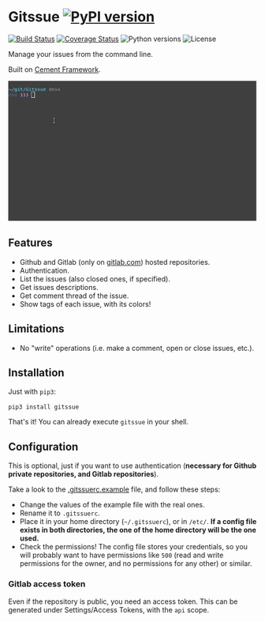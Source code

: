 # Gitssue [![PyPI version](https://badge.fury.io/py/Gitssue.svg)](https://badge.fury.io/py/Gitssue)

[![Build Status](https://api.travis-ci.org/julenpardo/Gitssue.svg?branch=dev)](https://travis-ci.org/julenpardo/Gitssue)
[![Coverage Status](https://coveralls.io/repos/github/julenpardo/Gitssue/badge.svg?branch=dev)](https://coveralls.io/github/julenpardo/Gitssue?branch=dev)
![Python versions](https://img.shields.io/badge/python-3.4%2C%203.5%2C%203.6%2C%203.7--dev%2C%20nightly-blue.svg)
![License](https://img.shields.io/badge/license-GPLv3-blue.svg)

Manage your issues from the command line.

Built on [Cement Framework](http://builtoncement.com/).

![img/demo.gif](img/demo.gif)

## Features

* Github and Gitlab (only on [gitlab.com](https://gitlab.com)) hosted repositories.
* Authentication.
* List the issues (also closed ones, if specified).
* Get issues descriptions.
* Get comment thread of the issue.
* Show tags of each issue, with its colors!

## Limitations

* No "write" operations (i.e. make a comment, open or close issues, etc.).

## Installation

Just with `pip3`:

```
pip3 install gitssue
```

That's it! You can already execute `gitssue` in your shell.

## Configuration

This is optional, just if you want to use authentication (**necessary for Github
private repositories, and Gitlab repositories**).

Take a look to the [.gitssuerc.example](.gitssuerc.example) file, and follow these
steps:

* Change the values of the example file with the real ones.
* Rename it to `.gitssuerc`.
* Place it in your home directory (`~/.gitssuerc`), or in `/etc/`. **If a config
  file exists in both directories, the one of the home directory will be the one
  used.**
* Check the permissions! The config file stores your credentials, so you will
  probably want to have permissions like `500` (read and write permissions for
  the owner, and no permissions for any other) or similar.

### Gitlab access token

Even if the repository is public, you need an access token. This can be
generated under Settings/Access Tokens, with the `api` scope.
